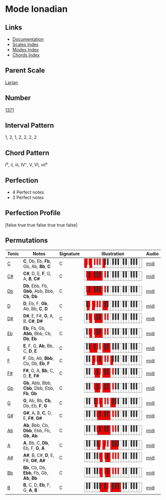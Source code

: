 # Mode Ionadian

## Links

- [Documentation](index.md)
- [Scales Index](Scales.md)
- [Modes Index](Modes.md)
- [Chords Index](Chords.md)

## Parent Scale

[Larian](ScaleLarian.md)

## Number

[1371](https://ianring.com/musictheory/scales/1371)

## Interval Pattern

1, 2, 1, 2, 2, 2, 2

## Chord Pattern

i⁰, ii, iii, IV⁺, V, VI, vii⁰

## Perfection

- 4 Perfect notes
- 3 Perfect notes

## Perfection Profile

[false true true false true true false]

## Permutations

| Tonic | Notes | Signature | Illustration | Audio |
|-------|-------|-----------|--------------|-------|
| [C](ModeCNaturalIonadian.md) | **C**, Db, Eb, **Fb**, Gb, Ab, **Bb**, **C** | C | ![CNaturalIonadian](ModeCNaturalIonadian.png) | [midi](https://github.com/edipermadi/music/blob/main/docs/ModeCNaturalIonadian.mid?raw=true) |
| [C#](ModeCSharpIonadian.md) | **C#**, D, E, **F**, G, A, **B**, **C#** | C | ![CSharpIonadian](ModeCSharpIonadian.png) | [midi](https://github.com/edipermadi/music/blob/main/docs/ModeCSharpIonadian.mid?raw=true) |
| [Db](ModeDFlatIonadian.md) | **Db**, Ebb, Fb, **Gbb**, Abb, Bbb, **Cb**, **Db** | C | ![DFlatIonadian](ModeDFlatIonadian.png) | [midi](https://github.com/edipermadi/music/blob/main/docs/ModeDFlatIonadian.mid?raw=true) |
| [D](ModeDNaturalIonadian.md) | **D**, Eb, F, **Gb**, Ab, Bb, **C**, **D** | C | ![DNaturalIonadian](ModeDNaturalIonadian.png) | [midi](https://github.com/edipermadi/music/blob/main/docs/ModeDNaturalIonadian.mid?raw=true) |
| [D#](ModeDSharpIonadian.md) | **D#**, E, F#, **G**, A, B, **C#**, **D#** | C | ![DSharpIonadian](ModeDSharpIonadian.png) | [midi](https://github.com/edipermadi/music/blob/main/docs/ModeDSharpIonadian.mid?raw=true) |
| [Eb](ModeEFlatIonadian.md) | **Eb**, Fb, Gb, **Abb**, Bbb, Cb, **Db**, **Eb** | C | ![EFlatIonadian](ModeEFlatIonadian.png) | [midi](https://github.com/edipermadi/music/blob/main/docs/ModeEFlatIonadian.mid?raw=true) |
| [E](ModeENaturalIonadian.md) | **E**, F, G, **Ab**, Bb, C, **D**, **E** | C | ![ENaturalIonadian](ModeENaturalIonadian.png) | [midi](https://github.com/edipermadi/music/blob/main/docs/ModeENaturalIonadian.mid?raw=true) |
| [F](ModeFNaturalIonadian.md) | **F**, Gb, Ab, **Bbb**, Cb, Db, **Eb**, **F** | C | ![FNaturalIonadian](ModeFNaturalIonadian.png) | [midi](https://github.com/edipermadi/music/blob/main/docs/ModeFNaturalIonadian.mid?raw=true) |
| [F#](ModeFSharpIonadian.md) | **F#**, G, A, **Bb**, C, D, **E**, **F#** | C | ![FSharpIonadian](ModeFSharpIonadian.png) | [midi](https://github.com/edipermadi/music/blob/main/docs/ModeFSharpIonadian.mid?raw=true) |
| [Gb](ModeGFlatIonadian.md) | **Gb**, Abb, Bbb, **Cbb**, Dbb, Ebb, **Fb**, **Gb** | C | ![GFlatIonadian](ModeGFlatIonadian.png) | [midi](https://github.com/edipermadi/music/blob/main/docs/ModeGFlatIonadian.mid?raw=true) |
| [G](ModeGNaturalIonadian.md) | **G**, Ab, Bb, **Cb**, Db, Eb, **F**, **G** | C | ![GNaturalIonadian](ModeGNaturalIonadian.png) | [midi](https://github.com/edipermadi/music/blob/main/docs/ModeGNaturalIonadian.mid?raw=true) |
| [G#](ModeGSharpIonadian.md) | **G#**, A, B, **C**, D, E, **F#**, **G#** | C | ![GSharpIonadian](ModeGSharpIonadian.png) | [midi](https://github.com/edipermadi/music/blob/main/docs/ModeGSharpIonadian.mid?raw=true) |
| [Ab](ModeAFlatIonadian.md) | **Ab**, Bbb, Cb, **Dbb**, Ebb, Fb, **Gb**, **Ab** | C | ![AFlatIonadian](ModeAFlatIonadian.png) | [midi](https://github.com/edipermadi/music/blob/main/docs/ModeAFlatIonadian.mid?raw=true) |
| [A](ModeANaturalIonadian.md) | **A**, Bb, C, **Db**, Eb, F, **G**, **A** | C | ![ANaturalIonadian](ModeANaturalIonadian.png) | [midi](https://github.com/edipermadi/music/blob/main/docs/ModeANaturalIonadian.mid?raw=true) |
| [A#](ModeASharpIonadian.md) | **A#**, B, C#, **D**, E, F#, **G#**, **A#** | C | ![ASharpIonadian](ModeASharpIonadian.png) | [midi](https://github.com/edipermadi/music/blob/main/docs/ModeASharpIonadian.mid?raw=true) |
| [Bb](ModeBFlatIonadian.md) | **Bb**, Cb, Db, **Ebb**, Fb, Gb, **Ab**, **Bb** | C | ![BFlatIonadian](ModeBFlatIonadian.png) | [midi](https://github.com/edipermadi/music/blob/main/docs/ModeBFlatIonadian.mid?raw=true) |
| [B](ModeBNaturalIonadian.md) | **B**, C, D, **Eb**, F, G, **A**, **B** | C | ![BNaturalIonadian](ModeBNaturalIonadian.png) | [midi](https://github.com/edipermadi/music/blob/main/docs/ModeBNaturalIonadian.mid?raw=true) |
